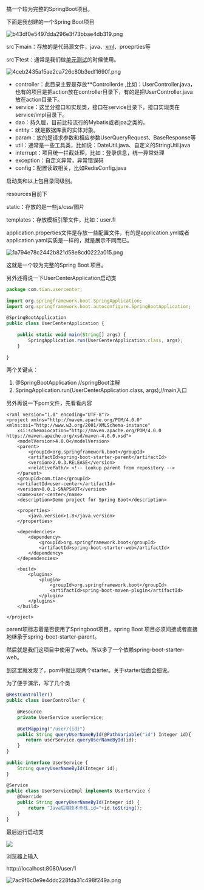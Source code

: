 

搞一个较为完整的SpringBoot项目。

下面是我创建的一个Spring Boot项目

![b43df0e5497dda296e3f73bbae4db319.png](https://i-blog.csdnimg.cn/blog_migrate/0804fa008a0506f3c0298a81877dca94.jpeg)

src下main：存放的是代码源文件，java、[xml](https://so.csdn.net/so/search?q=xml&spm=1001.2101.3001.7020)、proeprties等

src下test：通常是我们做[单元测试](https://so.csdn.net/so/search?q=%E5%8D%95%E5%85%83%E6%B5%8B%E8%AF%95&spm=1001.2101.3001.7020)的时候使用。

![4ceb2435af5ae2ca726c80b3edf1690f.png](https://i-blog.csdnimg.cn/blog_migrate/1002b313e0cb9e5bc819aa528586cfe3.jpeg)

-   controller：此目录主要是存放\*\*Controllerde ,比如：UserController.java，也有的项目是把action放在controller目录下，有的是把UserController.java放在action目录下。
-   service：这里分接口和实现类，接口在service目录下，接口实现类在service/impl目录下。
-   dao：持久层，目前比较流行的Mybatis或者jpa之类的。
-   entity：就是数据库表的实体对象。
-   param：放的是请求参数和相应参数UserQueryRequest、BaseResponse等
-   util：通常是一些工具类，比如说：DateUtil.java、自定义的StringUtil.java
-   interrupt：项目统一拦截处理，比如：登录信息，统一异常处理
-   exception：自定义异常，异常错误码
-   config：配置读取相关，比如RedisConfig.java

启动类和以上包目录同级别。

resources目前下

static：存放的是一些js/css/图片

templates：存放模板引擎文件，比如：user.fl

application.properties文件是存放一些配置文件，有的是application.yml或者application.yaml实质是一样的，就是展示不同而已。

![1a794e78c2442b821d58e8cd0222a015.png](https://i-blog.csdnimg.cn/blog_migrate/efea2232ff08314d4ab40ff3d6f885ce.jpeg)

这就是一个较为完整的Spring Boot 项目。

另外还得说一下UserCenterApplication启动类

```typescript
package com.tian.usercenter;
 
import org.springframework.boot.SpringApplication;
import org.springframework.boot.autoconfigure.SpringBootApplication;
 
@SpringBootApplication
public class UserCenterApplication {
 
    public static void main(String[] args) {
        SpringApplication.run(UserCenterApplication.class, args);
	}
 
}
```

两个关键点：

1.  @SpringBootApplication //springBoot注解
2.  SpringApplication.run(UserCenterApplication.class, args);//main入口

另外再说一下pom文件，先看看内容

```cobol
<?xml version="1.0" encoding="UTF-8"?>
<project xmlns="http://maven.apache.org/POM/4.0.0" xmlns:xsi="http://www.w3.org/2001/XMLSchema-instance"
    xsi:schemaLocation="http://maven.apache.org/POM/4.0.0 https://maven.apache.org/xsd/maven-4.0.0.xsd">
    <modelVersion>4.0.0</modelVersion>
    <parent>
        <groupId>org.springframework.boot</groupId>
        <artifactId>spring-boot-starter-parent</artifactId>
        <version>2.0.3.RELEASE</version>
        <relativePath/> <!-- lookup parent from repository -->
    </parent>
    <groupId>com.tian</groupId>
    <artifactId>user-center</artifactId>
    <version>0.0.1-SNAPSHOT</version>
    <name>user-center</name>
    <description>Demo project for Spring Boot</description>
 
    <properties>
        <java.version>1.8</java.version>
    </properties>
 
    <dependencies>
        <dependency>
            <groupId>org.springframework.boot</groupId>
            <artifactId>spring-boot-starter-web</artifactId>
        </dependency>
    </dependencies>
 
    <build>
        <plugins>
            <plugin>
                <groupId>org.springframework.boot</groupId>
                <artifactId>spring-boot-maven-plugin</artifactId>
            </plugin>
        </plugins>
    </build>
 
</project>
```

parent项标志着是否使用了Springboot项目，spring Boot 项目必须间接或者直接地继承于spring-boot\-starter-parent。

然后就是我们这项目中使用了web。所以多了一个依赖spring-boot-starter-web。

到这里就发现了，pom中就出现两个starter。关于starter后面会细说。

为了便于演示，写了几个类

```typescript
@RestController()
public class UserController {
 
    @Resource
    private UserService userService;
 
    @GetMapping("/user/{id}")
    public String queryUserNameById(@PathVariable("id") Integer id){
       return userService.queryUserNameById(id);
    }
}  
 
public interface UserService {
    String queryUserNameById(Integer id);
}
 
@Service
public class UserServiceImpl implements UserService {
    @Override
    public String queryUserNameById(Integer id) {
        return "Java后端技术全栈,id="+id.toString();
    }
}
```

最后运行启动类

![](https://i-blog.csdnimg.cn/blog_migrate/d2a826419ebcc341ca08aede360e83e1.png)

浏览器上输入

http://localhost:8080/user/1

![7ac9f6c0e9e4ddc228fda31c498f249a.png](https://i-blog.csdnimg.cn/blog_migrate/20b9b2ae7989eceb7c281fa0153d8ade.jpeg)